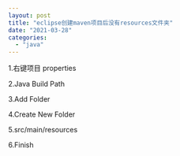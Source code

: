 ```yaml
---
layout: post
title: "eclipse创建maven项目后没有resources文件夹"
date: "2021-03-28"
categories: 
  - "java"
---
```


1.右键项目 properties

2.Java Build Path

3.Add Folder

4.Create New Folder

5.src/main/resources

6.Finish
